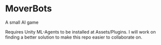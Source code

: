 # MoverBots
A small AI game

Requires Unity ML-Agents to be installed at Assets/Plugins.  I will work on finding a better solution to make this repo easier to collaborate on.
